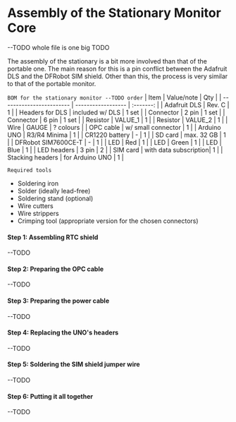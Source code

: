 # Assembly of the Stationary Monitor Core

--TODO whole file is one big TODO

The assembly of the stationary is a bit more involved than that of the portable one. The main reason for this is a pin conflict between the Adafruit DLS and the DFRobot SIM shield. Other than this, the process is very similar to that of the portable monitor.

`BOM for the stationary monitor --TODO order`
| Item                     | Value/note         | Qty       |
| ------------------------ | ------------------ | :-------: |
| Adafruit DLS             | Rev. C             | 1         |
| Headers for DLS          | included w/ DLS    | 1 set     |
| Connector                | 2 pin              | 1 set     |
| Connector                | 6 pin              | 1 set     |
| Resistor                 | VALUE_1            | 1         |
| Resistor                 | VALUE_2            | 1         |
| Wire                     | GAUGE              | ? colours |
| OPC cable                | w/ small connector | 1         |
| Arduino UNO              | R3/R4 Minima       | 1         |
| CR1220 battery           | -                  | 1         |
| SD card                  | max. 32 GB         | 1         |
| DFRobot SIM7600CE-T      | -                  | 1         |
| LED                      | Red                | 1         |
| LED                      | Green              | 1         |
| LED                      | Blue               | 1         |
| LED headers              | 3 pin              | 2         |
| SIM card                 | with data subscription| 1      |
| Stacking headers         | for Arduino UNO    | 1         |

`Required tools`
- Soldering iron
- Solder (ideally lead-free)
- Soldering stand (optional)
- Wire cutters
- Wire strippers
- Crimping tool (appropriate version for the chosen connectors)

#### Step 1: Assembling RTC shield

--TODO

#### Step 2: Preparing the OPC cable

--TODO

#### Step 3: Preparing the power cable

--TODO

#### Step 4: Replacing the UNO's headers

--TODO

#### Step 5: Soldering the SIM shield jumper wire

--TODO

#### Step 6: Putting it all together

--TODO
